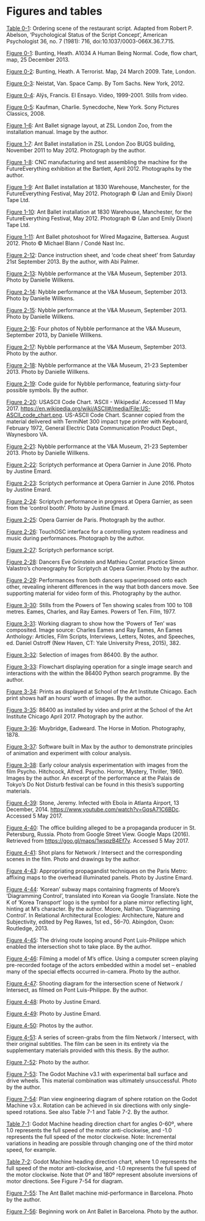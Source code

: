 # Figures and tables

[Table 0-1](/1_Chapters/ch0/#table0-1):
Ordering scene of the restaurant script. Adapted from Robert P. Abelson, ‘Psychological Status of the Script Concept’, American Psychologist 36, no. 7 (1981): 716, doi:10.1037/0003-066X.36.7.715.

[Figure 0-1](/1_Chapters/ch0/#figure0-1):
Bunting, Heath. A1034 A Human Being Normal. Code, flow chart, map, 25 December 2013.

[Figure 0-2](/1_Chapters/ch0/#figure0-2):
Bunting, Heath. A Terrorist. Map, 24 March 2009. Tate, London.

[Figure 0-3](/1_Chapters/ch0/#figure0-3):
Neistat, Van. Space Camp. By Tom Sachs. New York, 2012.

[Figure 0-4](/1_Chapters/ch0/#figure0-4):
Alÿs, Francis. El Ensayo. Video, 1999-2001. Stills from video.

[Figure 0-5](/1_Chapters/ch0/#figure0-5):
Kaufman, Charlie. Synecdoche, New York. Sony Pictures Classics, 2008.

[Figure 1-6](/1_Chapters/ch1/#figure1-6):
Ant Ballet signage layout, at ZSL London Zoo, from the installation manual. Image by the author.

[Figure 1-7](/1_Chapters/ch1/#figure1-7):
Ant Ballet installation in ZSL London Zoo BUGS building, November 2011 to May 2012. Photograph by the author.

[Figure 1-8](/1_Chapters/ch1/#figure1-8):
CNC manufacturing and test assembling the machine for the FutureEverything exhibition at the Bartlett, April 2012. Photographs by the author.

[Figure 1-9](/1_Chapters/ch1/#figure1-9):
Ant Ballet installation at 1830 Warehouse, Manchester, for the FutureEverything Festival, May 2012. Photograph © (Jan and Emily Dixon) Tape Ltd.

[Figure 1-10](/1_Chapters/ch1/#figure1-10):
Ant Ballet installation at 1830 Warehouse, Manchester, for the FutureEverything Festival, May 2012. Photograph © (Jan and Emily Dixon) Tape Ltd.

[Figure 1-11](/1_Chapters/ch1/#figure1-11):
Ant Ballet photoshoot for Wired Magazine, Battersea. August 2012.
Photo © Michael Blann / Condé Nast Inc.

[Figure 2-12](/1_Chapters/ch2/#figure2-12):
Dance instruction sheet, and ‘code cheat sheet’ from Saturday 21st September 2013. By the author, with Abi Palmer.

[Figure 2-13](/1_Chapters/ch2/#figure2-13):
Nybble performance at the V&A Museum, September 2013. Photo by Danielle Willkens.

[Figure 2-14](/1_Chapters/ch2/#figure2-14):
Nybble performance at the V&A Museum, September 2013. Photo by Danielle Willkens.

[Figure 2-15](/1_Chapters/ch2/#figure2-15):
Nybble performance at the V&A Museum, September 2013. Photo by Danielle Willkens.

[Figure 2-16](/1_Chapters/ch2/#figure2-16):
Four photos of Nybble performance at the V&A Museum, September 2013, by Danielle Willkens.

[Figure 2-17](/1_Chapters/ch2/#figure2-17):
Nybble performance at the V&A Museum, September 2013. Photo by the author.

[Figure 2-18](/1_Chapters/ch2/#figure2-18):
Nybble performance at the V&A Museum, 21-23 September 2013. Photo by Danielle Willkens.

[Figure 2-19](/1_Chapters/ch2/#figure2-19):
Code guide for Nybble performance, featuring sixty-four possible symbols. By the author.

[Figure 2-20](/1_Chapters/ch2/#figure2-20):
USASCII Code Chart. ‘ASCII - Wikipedia’. Accessed 11 May 2017. https://en.wikipedia.org/wiki/ASCII#/media/File:US-ASCII_code_chart.png. US-ASCII Code Chart. Scanner copied from the material delivered with TermiNet 300 impact type printer with Keyboard, February 1972, General Electric Data Communication Product Dept., Waynesboro VA.

[Figure 2-21](/1_Chapters/ch2/#figure2-21):
Nybble performance at the V&A Museum, 21-23 September 2013. Photo by Danielle Willkens.

[Figure 2-22](/1_Chapters/ch2/#figure2-22):
Scriptych performance at Opera Garnier in June 2016. Photo by Justine Emard.

[Figure 2-23](/1_Chapters/ch2/#figure2-23):
Scriptych performance at Opera Garnier in June 2016. Photos by Justine Emard.

[Figure 2-24](/1_Chapters/ch2/#figure2-24):
Scriptych performance in progress at Opera Garnier, as seen from the ‘control booth’. Photo by Justine Emard.

[Figure 2-25](/1_Chapters/ch2/#figure2-25):
Opera Garnier de Paris. Photograph by the author.

[Figure 2-26](/1_Chapters/ch2/#figure2-26):
TouchOSC interface for a controlling system readiness and music during performances. Photograph by the author.

[Figure 2-27](/1_Chapters/ch2/#figure2-27):
Scriptych performance script.

[Figure 2-28](/1_Chapters/ch2/#figure2-28):
Dancers Eve Grinstein and Mathieu Contat practice Simon Valastro’s choreography for Scriptych at Opera Garnier. Photo by the author.

[Figure 2-29](/1_Chapters/ch2/#figure2-29):
Performances from both dancers superimposed onto each other, revealing inherent differences in the way that both dancers move. See supporting material for video form of this. Photography by the author.

[Figure 3-30](/1_Chapters/ch3/#figure3-30): Stills from the Powers of Ten showing scales from 100 to 108 metres. Eames, Charles, and Ray Eames. Powers of Ten. Film, 1977.

[Figure 3-31](/1_Chapters/ch3/#figure3-31): Working diagram to show how the ‘Powers of Ten’ was composited. Image source: Charles Eames and Ray Eames, An Eames Anthology: Articles, Film Scripts, Interviews, Letters, Notes, and Speeches, ed. Daniel Ostroff (New Haven, CT: Yale University Press, 2015), 382.

[Figure 3-32](/1_Chapters/ch3/#figure3-32): Selection of images from 86400. By the author.

[Figure 3-33](/1_Chapters/ch3/#figure3-33): Flowchart displaying operation for a single image search and interactions with the within the 86400 Python search programme. By the author.

[Figure 3-34](/1_Chapters/ch3/#figure3-34): Prints as displayed at School of the Art Institute Chicago. Each print shows half an hours’ worth of images. By the author.

[Figure 3-35](/1_Chapters/ch3/#figure3-35): 86400 as installed by video and print at the School of the Art Institute Chicago April 2017. Photograph by the author.

[Figure 3-36](/1_Chapters/ch3/#figure3-36): Muybridge, Eadweard. The Horse in Motion. Photography, 1878.

[Figure 3-37](/1_Chapters/ch3/#figure3-37): Software built in Max by the author to demonstrate principles of animation and experiment with colour analysis.

[Figure 3-38](/1_Chapters/ch3/#figure3-38):
Early colour analysis experimentation with images from the film Psycho. Hitchcock, Alfred. Psycho. Horror, Mystery, Thriller, 1960. Images by the author. An excerpt of the performance at the Palais de Tokyo’s Do Not Disturb festival can be found in this thesis’s supporting materials.

[Figure 4-39](/1_Chapters/ch4/#figure4-39):
Stone, Jeremy. Infected with Ebola in Atlanta Airport, 13 December, 2014. https://www.youtube.com/watch?v=GqsA71C6BDc. Accessed 5 May 2017.

[Figure 4-40](/1_Chapters/ch4/#figure4-40):
The office building alleged to be a propaganda producer in St. Petersburg, Russia. Photo from Google Street View. Google Maps (2016). Retrieved from https://goo.gl/maps/1wspzB4Ef7v. Accessed 5 May 2017.

[Figure 4-41](/1_Chapters/ch4/#figure4-41):
Shot plans for Network / Intersect and the corresponding scenes in the film. Photo and drawings by the author.

[Figure 4-43](/1_Chapters/ch4/#figure4-43):
Appropriating propagandist techniques on the Paris Metro: affixing maps to the overhead illuminated panels. Photo by Justine Emard.

[Figure 4-44](/1_Chapters/ch4/#figure4-44):
‘Korean’ subway maps containing fragments of Moore’s ‘Diagramming Control’, translated into Korean via Google Translate. Note the K of ‘Korea Transport’ logo is the symbol for a plane mirror reflecting light, hinting at M’s character. By the author. Moore, Nathan. ‘Diagramming Control’. In Relational Architectural Ecologies: Architecture, Nature and Subjectivity, edited by Peg Rawes, 1st ed., 56–70. Abingdon, Oxon: Routledge, 2013.

[Figure 4-45](/1_Chapters/ch4/#figure4-45):
The driving route looping around Pont Luis-Philippe which enabled the intersection shot to take place. By the author.

[Figure 4-46](/1_Chapters/ch4/#figure4-46):
Filming a model of M’s office. Using a computer screen playing pre-recorded footage of the actors embedded within a model set – enabled many of the special effects occurred in-camera. Photo by the author.

[Figure 4-47](/1_Chapters/ch4/#figure4-47):
Shooting diagram for the intersection scene of Network / Intersect, as filmed on Pont Luis-Philippe. By the author.

[Figure 4-48](/1_Chapters/ch4/#figure4-48):
Photo by Justine Emard.

[Figure 4-49](/1_Chapters/ch4/#figure4-49):
Photo by Justine Emard.

[Figure 4-50](/1_Chapters/ch4/#figure4-50):
Photos by the author.

[Figure 4-51](/1_Chapters/ch4/#figure4-51):
A series of screen-grabs from the film Network / Intersect, with their original subtitles. The film can be seen in its entirety via the supplementary materials provided with this thesis. By the author.

[Figure 7-52](2_Appendix/7.3-godot_machine_and_ant_ballet_development#figure7-52):
Photo by the author.

[Figure 7-53](2_Appendix/7.3-godot_machine_and_ant_ballet_development#figure7-53):
The Godot Machine v3.1 with experimental ball surface and drive wheels. This material combination was ultimately unsuccessful. Photo by the author.

[Figure 7-54](2_Appendix/7.3-godot_machine_and_ant_ballet_development#figure7-54):
Plan view engineering diagram of sphere rotation on the Godot Machine v3.x. Rotation can be achieved in six directions with only single-speed rotations. See also Table 7-1 and Table 7-2. By the author.

[Table 7-1](2_Appendix/7.3-godot_machine_and_ant_ballet_development#table7-1):
Godot Machine heading direction chart for angles 0-60º, where 1.0 represents the full speed of the motor anti-clockwise, and -1.0 represents the full speed of the motor clockwise. Note: Incremental variations in heading are possible through changing one of the third motor speed, for example.

[Table 7-2](2_Appendix/7.3-godot_machine_and_ant_ballet_development#table7-2):
Godot Machine heading direction chart, where 1.0 represents the full speed of the motor anti-clockwise, and -1.0 represents the full speed of the motor clockwise. Note that 0º and 180º represent absolute inversions of motor directions. See Figure 7-54 for diagram.

[Figure 7-55](2_Appendix/7.3-godot_machine_and_ant_ballet_development#figure7-55):
The Ant Ballet machine mid-performance in Barcelona. Photo by the author.

[Figure 7-56](2_Appendix/7.3-godot_machine_and_ant_ballet_development#figure7-56):
Beginning work on Ant Ballet in Barcelona. Photo by the author.
